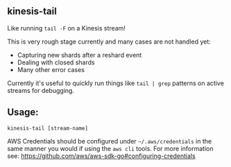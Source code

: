 ## kinesis-tail

Like running `tail -F` on a Kinesis stream!

This is very rough stage currently and many cases are not handled yet:
* Capturing new shards after a reshard event
* Dealing with closed shards
* Many other error cases

Currently it's useful to quickly run things like `tail | grep` patterns on active streams for debugging.

## Usage:

`kinesis-tail [stream-name]`

AWS Credentials should be configured under `~/.aws/credentials` in the same manner you would if using the `aws cli` tools.
For more information see: https://github.com/aws/aws-sdk-go#configuring-credentials
